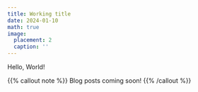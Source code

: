 ```yaml
---
title: Working title
date: 2024-01-10
math: true
image:
  placement: 2
  caption: ''
---
```


Hello, World!

{{% callout note %}}
Blog posts coming soon!
{{% /callout %}}